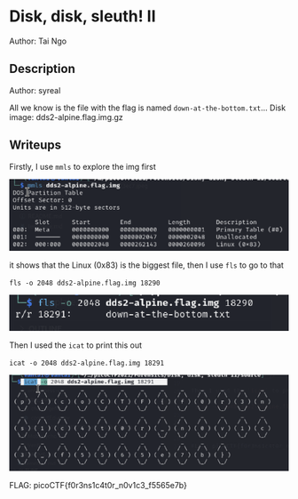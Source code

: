 # Disk, disk, sleuth! II
Author: Tai Ngo

## Description
Author: syreal

All we know is the file with the flag is named `down-at-the-bottom.txt`... Disk image: dds2-alpine.flag.img.gz

## Writeups
Firstly, I use `mmls` to explore the img first

![Alt text](image.png)

it shows that the Linux (0x83) is the biggest file, then I use `fls` to go to that

`fls -o 2048 dds2-alpine.flag.img 18290`

![Alt text](image-1.png)

Then I used the `icat` to print this out

`icat -o 2048 dds2-alpine.flag.img 18291`

![Alt text](image-2.png)


FLAG: picoCTF{f0r3ns1c4t0r_n0v1c3_f5565e7b}